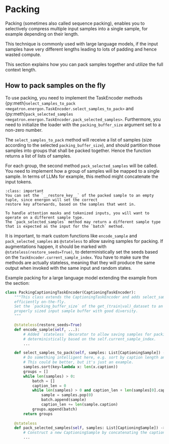 <!--- Copyright (c) 2025, NVIDIA CORPORATION.
SPDX-License-Identifier: BSD-3-Clause -->

# Packing

Packing (sometimes also called sequence packing), enables you to selectively compress multiple
input samples into a single sample, for example depending on their length.

This technique is commonly used with large language models, if the input samples have very different
lengths leading to lots of padding and hence wasted compute.

This section explains how you can pack samples together and utilize the full context length.

## How to pack samples on the fly

To use packing, you need to implement the TaskEncoder methods {py:meth}`select_samples_to_pack <megatron.energon.TaskEncoder.select_samples_to_pack>`
and {py:meth}`pack_selected_samples <megatron.energon.TaskEncoder.pack_selected_samples>`.
Furthermore, you need to initialize the loader with the `packing_buffer_size` argument set to a non-zero number.

The `select_samples_to_pack` method will receive a list of samples (size according to the selected `packing_buffer_size`),
and should partition those samples into groups that shall be packed together. Hence the function returns
a list of lists of samples.

For each group, the second method `pack_selected_samples` will be called. You need to implement how a group of
samples will be mapped to a single sample. In terms of LLMs for example, this method might concatenate the input tokens.


```{admonition} Note
:class: important
You can set the `__restore_key__` of the packed sample to an empty tuple, since energon will set the correct
restore key afterwards, based on the samples that went in.
```

```{warning}
To handle attention masks and tokenized inputs, you will want to operate on a different sample type.
The `pack_selected_samples` method may return a different sample type that is expected as the input for the `batch` method.
```

It is important, to mark custom functions like `encode_sample` and `pack_selected_samples` as `@stateless` to allow saving
samples for packing. If augmentations happen, it should be marked with
`@stateless(restore_seeds=True)`, to deterministically set the seeds based on the `TaskEncoder.current_sample_index`.
You have to make sure the methods are actually stateless, meaning that they will produce the same output when invoked
with the same input and random states.

Example packing for a large language model extending the example from the [](../basic/task_encoder) section:

```python
class PackingCaptioningTaskEncoder(CaptioningTaskEncoder):
    """This class extends the CaptioningTaskEncoder and adds select_samples_to_pack and pack_selected_samples for packing samples
    efficiently on-the-fly.
    Set the `packing_buffer_size` of the get_(train|val)_dataset to an accordingly large number to get a
    properly sized input sample buffer with good diversity.
    """

    @stateless(restore_seeds=True)
    def encode_sample(self, ...):
        # Added `stateless` decorator to allow saving samples for packing. Will set the seed
        # deterministically based on the self.current_sample_index.
        ...

    def select_samples_to_pack(self, samples: List[CaptioningSample]) -> List[List[CaptioningSample]]:
        # Do something intelligent here, e.g. sort by caption length and concat where possible.
        # This could be better, but it's just an example.
        samples.sort(key=lambda x: len(x.caption))
        groups = []
        while len(samples) > 0:
            batch = []
            caption_len = 0
            while len(samples) > 0 and caption_len + len(samples[0].caption) < self.max_length:
                sample = samples.pop(0)
                batch.append(sample)
                caption_len += len(sample.caption)
            groups.append(batch)
        return groups
    
    @stateless
    def pack_selected_samples(self, samples: List[CaptioningSample]) -> CaptioningSample:
        # Construct a new CaptioningSample by concatenating the captions
        ...

```
